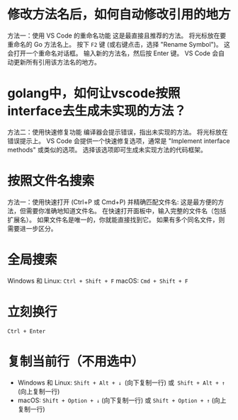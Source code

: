 # 修改方法名后，如何自动修改引用的地方

方法一：使用 VS Code 的重命名功能
这是最直接且推荐的方法。
将光标放在要重命名的 Go 方法名上。
按下 `F2` 键 (或右键点击，选择 "Rename Symbol")。 这会打开一个重命名对话框。
输入新的方法名，然后按 Enter 键。 VS Code 会自动更新所有引用该方法名的地方。

# golang中，如何让vscode按照interface去生成未实现的方法？
方法二：使用快速修复功能
编译器会提示错误，指出未实现的方法。 将光标放在错误提示上。
VS Code 会提供一个快速修复选项，通常是 "Implement interface methods" 或类似的选项。 选择该选项即可生成未实现方法的代码框架。

# 按照文件名搜索
方法一：使用快速打开 (Ctrl+P 或 Cmd+P) 并精确匹配文件名:
这是最方便的方法，但需要你准确地知道文件名。 在快速打开面板中，输入完整的文件名（包括扩展名）。 如果文件名是唯一的，你就能直接找到它。 如果有多个同名文件，则需要进一步区分。

# 全局搜索
Windows 和 Linux: `Ctrl + Shift + F`
macOS: `Cmd + Shift + F`

# 立刻换行
`Ctrl + Enter`

# 复制当前行（不用选中）
- Windows 和 Linux: `Shift + Alt + ↓ `(向下复制一行) 或` Shift + Alt + ↑` (向上复制一行) 
- macOS: `Shift + Option + ↓` (向下复制一行) 或 `Shift + Option + ↑` (向上复制一行)